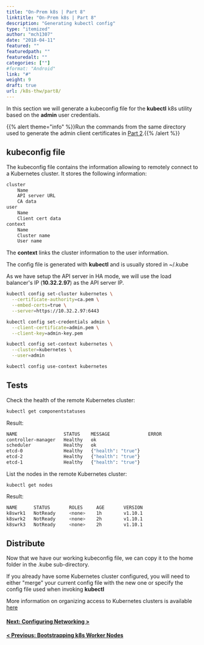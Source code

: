 ```yaml
---
title: "On-Prem k8s | Part 8"
linktitle: "On-Prem k8s | Part 8"
description: "Generating kubectl config"
type: "itemized"
author: "mch1307"
date: "2018-04-11"
featured: ""
featuredpath: ""
featuredalt: ""
categories: [""]
#format: "Android"
link: "#"
weight: 9
draft: true
url: /k8s-thw/part8/
---
```


In this section we will generate a kubeconfig file for the **kubectl** k8s utility based on the **admin** user credentials.

{{% alert theme="info" %}}Run the commands from the same directory used to generate the admin client certificates in <a href=" /k8s-thw/part2">Part 2</a>.{{% /alert %}}

## kubeconfig file

The kubeconfig file contains the information allowing to remotely connect to a Kubernetes cluster. It stores the following information:

```bash
cluster
    Name
    API server URL
    CA data
user
    Name
    Client cert data
context
    Name
    Cluster name
    User name
```

The **context** links the cluster information to the user information.

The config file is generated with **kubectl** and is usually stored in ~/.kube

As we have setup the API server in HA mode, we will use the load balancer's IP (**10.32.2.97**) as the API server IP.


```bash
kubectl config set-cluster kubernetes \
  --certificate-authority=ca.pem \
  --embed-certs=true \
  --server=https://10.32.2.97:6443
```

```bash
kubectl config set-credentials admin \
  --client-certificate=admin.pem \
  --client-key=admin-key.pem
```

```bash
kubectl config set-context kubernetes \
  --cluster=kubernetes \
  --user=admin
```

```bash
kubectl config use-context kubernetes
```

## Tests

Check the health of the remote Kubernetes cluster:

```bash
kubectl get componentstatuses
```

Result:

```bash
NAME                 STATUS    MESSAGE              ERROR
controller-manager   Healthy   ok
scheduler            Healthy   ok
etcd-0               Healthy   {"health": "true"}
etcd-2               Healthy   {"health": "true"}
etcd-1               Healthy   {"health": "true"}
```

List the nodes in the remote Kubernetes cluster:

```
kubectl get nodes
```

Result:

```bash
NAME      STATUS       ROLES     AGE       VERSION
k8swrk1   NotReady     <none>    1h        v1.10.1
k8swrk2   NotReady     <none>    2h        v1.10.1
k8swrk3   NotReady     <none>    2h        v1.10.1
```

## Distribute

Now that we have our working kubeconfig file, we can copy it to the home folder in the .kube sub-directory.

If you already have some Kubernetes cluster configured, you will need to either "merge" your current config file with the new one or specify the config file used when invoking **kubectl**

More information on organizing access to Kubernetes clusters is available [here][20]

#### [Next: Configuring Networking >][9]

#### [< Previous: Bootstrapping k8s Worker Nodes][7]

 [1]: /k8s-thw/part1
 [2]: /k8s-thw/part2
 [3]: /k8s-thw/part3
 [4]: /k8s-thw/part4
 [5]: /k8s-thw/part5
 [6]: /k8s-thw/part6
 [7]: /k8s-thw/part7
 [8]: /k8s-thw/part8
 [9]: /k8s-thw/part9
[20]: https://kubernetes.io/docs/concepts/configuration/organize-cluster-access-kubeconfig/